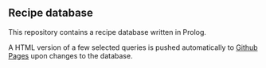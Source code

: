 ## Recipe database

This repository contains a recipe database written in Prolog.

A HTML version of a few selected queries is pushed automatically to [Github
Pages](https://stevana.github.io/recipes/) upon changes to the database.
